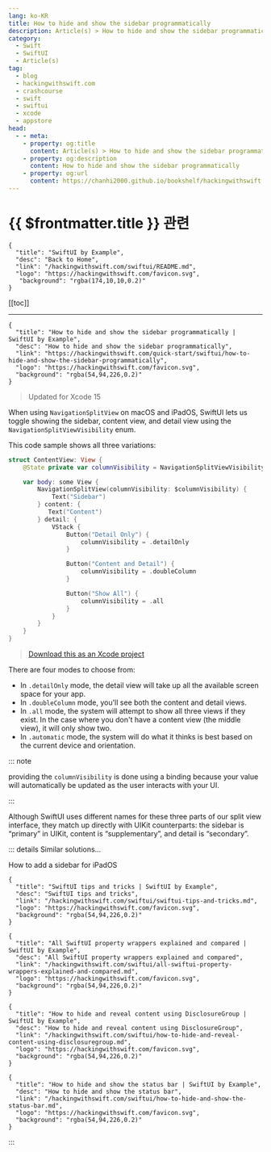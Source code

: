 ```yaml
---
lang: ko-KR
title: How to hide and show the sidebar programmatically
description: Article(s) > How to hide and show the sidebar programmatically
category:
  - Swift
  - SwiftUI
  - Article(s)
tag: 
  - blog
  - hackingwithswift.com
  - crashcourse
  - swift
  - swiftui
  - xcode
  - appstore
head:
  - - meta:
    - property: og:title
      content: Article(s) > How to hide and show the sidebar programmatically
    - property: og:description
      content: How to hide and show the sidebar programmatically
    - property: og:url
      content: https://chanhi2000.github.io/bookshelf/hackingwithswift.com/swiftui/how-to-hide-and-show-the-sidebar-programmatically.html
---
```


# {{ $frontmatter.title }} 관련

```component VPCard
{
  "title": "SwiftUI by Example",
  "desc": "Back to Home",
  "link": "/hackingwithswift.com/swiftui/README.md",
  "logo": "https://hackingwithswift.com/favicon.svg",
   "background": "rgba(174,10,10,0.2)"
}
```

[[toc]]

---

```component VPCard
{
  "title": "How to hide and show the sidebar programmatically | SwiftUI by Example",
  "desc": "How to hide and show the sidebar programmatically",
  "link": "https://hackingwithswift.com/quick-start/swiftui/how-to-hide-and-show-the-sidebar-programmatically",
  "logo": "https://hackingwithswift.com/favicon.svg",
  "background": "rgba(54,94,226,0.2)"
}
```

> Updated for Xcode 15

When using `NavigationSplitView` on macOS and iPadOS, SwiftUI lets us toggle showing the sidebar, content view, and detail view using the `NavigationSplitViewVisibility` enum. 

This code sample shows all three variations:

```swift
struct ContentView: View {
    @State private var columnVisibility = NavigationSplitViewVisibility.detailOnly

    var body: some View {
        NavigationSplitView(columnVisibility: $columnVisibility) {
            Text("Sidebar")
        } content: {
           Text("Content")
        } detail: {
            VStack {
                Button("Detail Only") {
                    columnVisibility = .detailOnly
                }

                Button("Content and Detail") {
                    columnVisibility = .doubleColumn
                }

                Button("Show All") {
                    columnVisibility = .all
                }
            }
        }
    }
}
```

> [<FontIcon icon="fas fa-file-zipper"/>Download this as an Xcode project](https://hackingwithswift.com/files/projects/swiftui/how-to-hide-and-show-the-sidebar-programmatically-1.zip)

There are four modes to choose from:

- In `.detailOnly` mode, the detail view will take up all the available screen space for your app.
- In `.doubleColumn` mode, you'll see both the content and detail views.
- In `.all` mode, the system will attempt to show all three views if they exist. In the case where you don't have a content view (the middle view), it will only show two.
- In `.automatic` mode, the system will do what it thinks is best based on the current device and orientation.

::: note

providing the `columnVisibility` is done using a binding because your value will automatically be updated as the user interacts with your UI.

:::

Although SwiftUI uses different names for these three parts of our split view interface, they match up directly with UIKit counterparts: the sidebar is “primary” in UIKit, content is “supplementary”, and detail is “secondary”.

::: details Similar solutions…

How to add a sidebar for iPadOS

```component VPCard
{
  "title": "SwiftUI tips and tricks | SwiftUI by Example",
  "desc": "SwiftUI tips and tricks",
  "link": "/hackingwithswift.com/swiftui/swiftui-tips-and-tricks.md",
  "logo": "https://hackingwithswift.com/favicon.svg",
  "background": "rgba(54,94,226,0.2)"
}
```

```component VPCard
{
  "title": "All SwiftUI property wrappers explained and compared | SwiftUI by Example",
  "desc": "All SwiftUI property wrappers explained and compared",
  "link": "/hackingwithswift.com/swiftui/all-swiftui-property-wrappers-explained-and-compared.md",
  "logo": "https://hackingwithswift.com/favicon.svg",
  "background": "rgba(54,94,226,0.2)"
}
```

```component VPCard
{
  "title": "How to hide and reveal content using DisclosureGroup | SwiftUI by Example",
  "desc": "How to hide and reveal content using DisclosureGroup",
  "link": "/hackingwithswift.com/swiftui/how-to-hide-and-reveal-content-using-disclosuregroup.md",
  "logo": "https://hackingwithswift.com/favicon.svg",
  "background": "rgba(54,94,226,0.2)"
}
```

```component VPCard
{
  "title": "How to hide and show the status bar | SwiftUI by Example",
  "desc": "How to hide and show the status bar",
  "link": "/hackingwithswift.com/swiftui/how-to-hide-and-show-the-status-bar.md",
  "logo": "https://hackingwithswift.com/favicon.svg",
  "background": "rgba(54,94,226,0.2)"
}
```


:::

